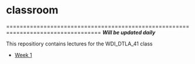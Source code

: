 
# **classroom**
==================================================================================
**_Will be updated daily_**

This repositiory contains lectures for the WDI_DTLA_41 class
    
* [Week 1](./unit_a/week_01)


